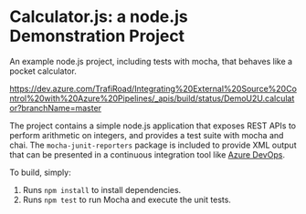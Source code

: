 Calculator.js: a node.js Demonstration Project
==============================================
An example node.js project, including tests with mocha, that behaves like
a pocket calculator.

https://dev.azure.com/TrafiRoad/Integrating%20External%20Source%20Control%20with%20Azure%20Pipelines/_apis/build/status/DemoU2U.calculator?branchName=master

The project contains a simple node.js application that exposes REST APIs
to perform arithmetic on integers, and provides a test suite with mocha
and chai.  The `mocha-junit-reporters` package is included to provide XML
output that can be presented in a continuous integration tool like
[Azure DevOps](https://azure.com/devops).

To build, simply:

1. Runs `npm install` to install dependencies.
2. Runs `npm test` to run Mocha and execute the unit tests.

